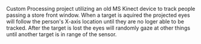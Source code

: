 Custom Processing project utilizing an old MS Kinect device to track people passing a store front window.
When a target is aquired the projected eyes will follow the person's X-axis location until they are no loger able to be tracked.
After the target is lost the eyes will randomly gaze at other things until another target is in range of the sensor.
